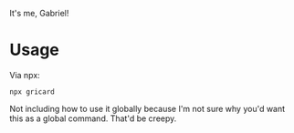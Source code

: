 It's me, Gabriel!

# Usage
Via npx:
```
npx gricard
```

Not including how to use it globally because I'm not sure why you'd want this as a global command. That'd be creepy.

